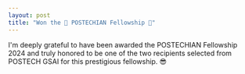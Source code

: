 ```yaml
---
layout: post
title: "Won the 🎊 POSTECHIAN Fellowship 🎊"
---
```


I'm deeply grateful to have been awarded the POSTECHIAN Fellowship 2024 and truly honored to be one of the two recipients selected from POSTECH GSAI for this prestigious fellowship. 😎